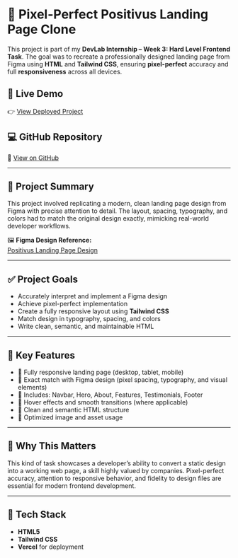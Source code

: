 # 🌟 Pixel-Perfect Positivus Landing Page Clone

This project is part of my **DevLab Internship – Week 3: Hard Level Frontend Task**. The goal was to recreate a professionally designed landing page from Figma using **HTML** and **Tailwind CSS**, ensuring **pixel-perfect** accuracy and full **responsiveness** across all devices.

## 📌 Live Demo
👉 [View Deployed Project](https://positivus-html-tailwind.vercel.app/)

## 💻 GitHub Repository
📂 [View on GitHub](https://github.com/BaharAlekberova05/positivus-html-tailwind.git)

---

## 🎯 Project Summary

This project involved replicating a modern, clean landing page design from Figma with precise attention to detail. The layout, spacing, typography, and colors had to match the original design exactly, mimicking real-world developer workflows.

🖼 **Figma Design Reference:**  
[Positivus Landing Page Design](https://www.figma.com/design/MZJmJsNqjLRbxy99LALVEg/Positivus-Landing-Page-Design--Community-?node-id=25-145&t=Z6XHafNZ0CamIkqs-1)

---

## ✅ Project Goals

- Accurately interpret and implement a Figma design
- Achieve pixel-perfect implementation
- Create a fully responsive layout using **Tailwind CSS**
- Match design in typography, spacing, and colors
- Write clean, semantic, and maintainable HTML

---

## 🧩 Key Features

- 🔹 Fully responsive landing page (desktop, tablet, mobile)
- 🔹 Exact match with Figma design (pixel spacing, typography, and visual elements)
- 🔹 Includes: Navbar, Hero, About, Features, Testimonials, Footer
- 🔹 Hover effects and smooth transitions (where applicable)
- 🔹 Clean and semantic HTML structure
- 🔹 Optimized image and asset usage

---

## 🧠 Why This Matters

This kind of task showcases a developer’s ability to convert a static design into a working web page, a skill highly valued by companies. Pixel-perfect accuracy, attention to responsive behavior, and fidelity to design files are essential for modern frontend development.

---

## 🚀 Tech Stack

- **HTML5**
- **Tailwind CSS**
- **Vercel** for deployment
